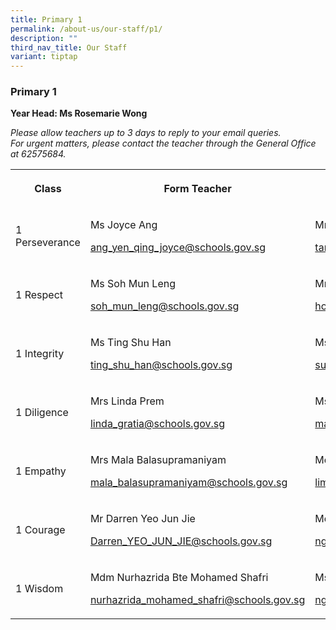 ```yaml
---
title: Primary 1
permalink: /about-us/our-staff/p1/
description: ""
third_nav_title: Our Staff
variant: tiptap
---
```

<h3><strong>Primary 1</strong></h3><p><strong>Year Head: Ms Rosemarie Wong</strong></p><p><em>Please allow teachers up to 3 days to reply to your email queries.<br>For urgent matters, please contact the teacher through the General Office at 62575684.</em></p><table><tbody><tr><th rowspan="1" colspan="1"><p>Class</p></th><th rowspan="1" colspan="1"><p>Form Teacher</p></th><th rowspan="1" colspan="1"><p>Co-Form Teacher</p></th><th rowspan="1" colspan="1"><p></p></th></tr><tr><td rowspan="1" colspan="1"><p>1 Perseverance</p></td><td rowspan="1" colspan="1"><p>Ms Joyce Ang</p><p><a href="mailto:ang_yen_qing_joyce@schools.gov.sg" rel="noopener noreferrer nofollow" target="_blank">ang_yen_qing_joyce@schools.gov.sg</a></p></td><td rowspan="1" colspan="1"><p>Mrs Veronica Tiang</p><p><a href="mailto:tan_liew_siang_veronica@schools.gov.sg" rel="noopener noreferrer nofollow" target="_blank">tan_liew_siang_veronica@schools.gov.sg</a><br></p></td><td rowspan="1" colspan="1"><p></p></td></tr><tr><td rowspan="1" colspan="1"><p>1 Respect</p></td><td rowspan="1" colspan="1"><p>Ms Soh Mun Leng</p><p><a href="mailto:soh_mun_leng@schools.gov.sg" rel="noopener noreferrer nofollow" target="_blank">soh_mun_leng@schools.gov.sg</a></p><p></p></td><td rowspan="1" colspan="1"><p>Mrs Chan Khai Hong</p><p><a href="mailto:ho_wee_kung@schools.gov.sg" rel="noopener noreferrer nofollow" target="_blank">ho_wee_kung@schools.gov.sg</a></p><p></p></td><td rowspan="1" colspan="1"><p></p></td></tr><tr><td rowspan="1" colspan="1"><p>1 Integrity</p></td><td rowspan="1" colspan="1"><p>Ms Ting Shu Han</p><p><a href="mailto:ting_shu_han@schools.gov.sg" rel="noopener noreferrer nofollow" target="_blank">ting_shu_han@schools.gov.sg</a></p><p></p></td><td rowspan="1" colspan="1"><p>Ms Suzanah Bte Rahim</p><p><a href="mailto:suzanah_rahim@schools.gov.sg" rel="noopener noreferrer nofollow" target="_blank">suzanah_rahim@schools.gov.sg</a></p></td><td rowspan="1" colspan="1"><p></p></td></tr><tr><td rowspan="1" colspan="1"><p>1 Diligence</p></td><td rowspan="1" colspan="1"><p>Mrs Linda Prem</p><p><a href="mailto:linda_gratia@schools.gov.sg" rel="noopener noreferrer nofollow" target="_blank">linda_gratia@schools.gov.sg</a></p></td><td rowspan="1" colspan="1"><p>Ms Manomani d/o Shunmuga Sundaram</p><p><a href="mailto:manomani_shunmuga_sundaram@schools.gov.sg" rel="noopener noreferrer nofollow" target="_blank">manomani_shunmuga_sundaram@schools.gov.sg</a></p><p></p></td><td rowspan="1" colspan="1"><p></p></td></tr><tr><td rowspan="1" colspan="1"><p>1 Empathy</p></td><td rowspan="1" colspan="1"><p>Mrs Mala Balasupramaniyam</p><p><a href="mailto:mala_balasupramaniyam@schools.gov.sg" rel="noopener noreferrer nofollow" target="_blank">mala_balasupramaniyam@schools.gov.sg</a></p><p></p></td><td rowspan="1" colspan="1"><p>Mdm Lim See Voon</p><p><a href="mailto:lim_see_voon@schools.gov.sg" rel="noopener noreferrer nofollow" target="_blank">lim_see_voon@schools.gov.sg</a></p><p></p></td><td rowspan="1" colspan="1"><p></p></td></tr><tr><td rowspan="1" colspan="1"><p>1 Courage</p></td><td rowspan="1" colspan="1"><p>Mr Darren Yeo Jun Jie</p><p><a href="mailto:Darren_YEO_JUN_JIE@schools.gov.sg" rel="noopener noreferrer nofollow" target="_blank">Darren_YEO_JUN_JIE@schools.gov.sg</a></p><p></p></td><td rowspan="1" colspan="1"><p>Mdm Ng Kang Ping</p><p><a href="mailto:ng_kang_ping@schools.gov.sg" rel="noopener noreferrer nofollow" target="_blank">ng_kang_ping@schools.gov.sg</a></p><p></p></td><td rowspan="1" colspan="1"><p></p></td></tr><tr><td rowspan="1" colspan="1"><p>1 Wisdom</p></td><td rowspan="1" colspan="1"><p>Mdm Nurhazrida Bte Mohamed Shafri</p><p><a href="mailto:nurhazrida_mohamed_shafri@schools.gov.sg" rel="noopener noreferrer nofollow" target="_blank">nurhazrida_mohamed_shafri@schools.gov.sg</a></p><p></p></td><td rowspan="1" colspan="1"><p>Ms Ng Zi Chun</p><p><a href="mailto:ng_zi_chun@schools.gov.sg" rel="noopener noreferrer nofollow" target="_blank">ng_zi_chun@schools.gov.sg</a></p><p></p></td><td rowspan="1" colspan="1"><p></p></td></tr></tbody></table><p></p>